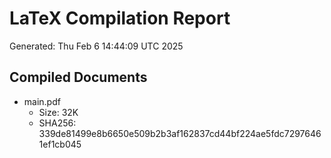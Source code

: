 # LaTeX Compilation Report
Generated: Thu Feb  6 14:44:09 UTC 2025
## Compiled Documents
- main.pdf
  - Size: 32K
  - SHA256: 339de81499e8b6650e509b2b3af162837cd44bf224ae5fdc72976461ef1cb045
